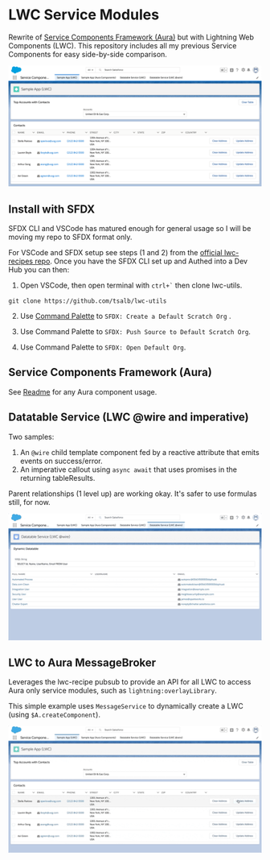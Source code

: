# LWC Service Modules

Rewrite of [Service Components Framework (Aura)](https://github.com/tsalb/sfdc-lightning-service-components) but with Lightning Web Components (LWC). This repository includes all my previous Service Components for easy side-by-side comparison.

![side-by-side](/readme-images/side-by-side.png?raw=true)

## Install with SFDX

SFDX CLI and VSCode has matured enough for general usage so I will be moving my repo to SFDX format only.

For VSCode and SFDX setup see steps (1 and 2) from the [official lwc-recipes repo](https://github.com/trailheadapps/lwc-recipes#installing-recipes-using-salesforce-dx). Once you have the SFDX CLI set up and Authed into a Dev Hub you can then:

1) Open VSCode, then open terminal with `` ctrl+` `` then clone lwc-utils.

```
git clone https://github.com/tsalb/lwc-utils
```

2) Use [Command Palette](https://code.visualstudio.com/docs/getstarted/userinterface#_command-palette) to `SFDX: Create a Default Scratch Org` .

3) Use Command Palette to `SFDX: Push Source to Default Scratch Org`.

4) Use Command Palette to `SFDX: Open Default Org`.

## Service Components Framework (Aura)

See [Readme](https://github.com/tsalb/sfdc-lightning-service-components#dataservice-usage-example) for any Aura component usage.

## Datatable Service (LWC @wire and imperative)

Two samples:

1) An `@wire` child template component fed by a reactive attribute that emits events on success/error. 
2) An imperative callout using `async await` that uses promises in the returning tableResults.

Parent relationships (1 level up) are working okay. It's safer to use formulas still, for now.

![datatable](/readme-images/datatable-optimized.gif?raw=true)

## LWC to Aura MessageBroker

Leverages the lwc-recipe pubsub to provide an API for all LWC to access Aura only service modules, such as `lightning:overlayLibrary`.

This simple example uses `MessageService` to dynamically create a LWC (using `$A.createComponent`).

![lwc-modal](/readme-images/lwc-modal-optimized.gif?raw=true)

